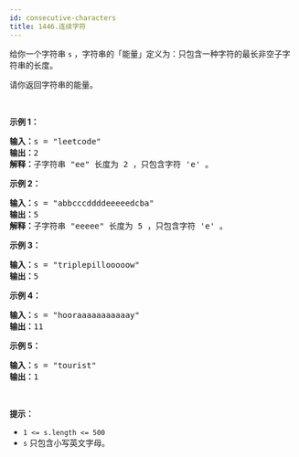 ```yaml
---
id: consecutive-characters
title: 1446.连续字符
---
```

给你一个字符串 <code>s</code> ，字符串的「能量」定义为：只包含一种字符的最长非空子字符串的长度。

请你返回字符串的能量。

 

**示例 1：**


<pre><strong>输入：</strong>s = &#34;leetcode&#34;<br/><strong>输出：</strong>2<br/><strong>解释：</strong>子字符串 &#34;ee&#34; 长度为 2 ，只包含字符 &#39;e&#39; 。<br/></pre>

**示例 2：**


<pre><strong>输入：</strong>s = &#34;abbcccddddeeeeedcba&#34;<br/><strong>输出：</strong>5<br/><strong>解释：</strong>子字符串 &#34;eeeee&#34; 长度为 5 ，只包含字符 &#39;e&#39; 。<br/></pre>

**示例 3：**


<pre><strong>输入：</strong>s = &#34;triplepillooooow&#34;<br/><strong>输出：</strong>5<br/></pre>

**示例 4：**


<pre><strong>输入：</strong>s = &#34;hooraaaaaaaaaaay&#34;<br/><strong>输出：</strong>11<br/></pre>

**示例 5：**


<pre><strong>输入：</strong>s = &#34;tourist&#34;<br/><strong>输出：</strong>1<br/></pre>

 

**提示：**


- <code>1 &lt;= s.length &lt;= 500</code>
- <code>s</code> 只包含小写英文字母。
